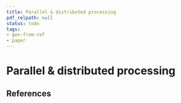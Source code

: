 ```yaml
---
title: Parallel & distributed processing
pdf_relpath: null
status: todo
tags:
- gen-from-ref
- paper
---
```


# Parallel & distributed processing

## References
